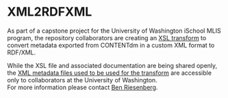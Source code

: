# XML2RDFXML  
As part of a capstone project for the University of Washington iSchool MLIS program, the repository collaborators are creating an [XSL transform](CdmToRDFXML.xsl) to convert metadata exported from CONTENTdm in a custom XML format to RDF/XML.  
  
While the XSL file and associated documentation are being shared openly, the [XML metadata files used to be used for the transform](https://drive.google.com/drive/folders/1rjP59ZSyDvuHaCIoyGJ1AYGPtrsKYHtC?usp=sharing) are accessible only to collaborators at the University of Washington.  
For more information please contact [Ben Riesenberg](mailto:ries07@uw.edu).
